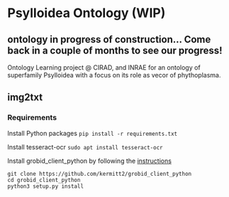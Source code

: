# Psylloidea Ontology (WIP)
## ontology in progress of construction... Come back in a couple of months to see our progress!
Ontology Learning project @ CIRAD, and INRAE for an ontology of superfamily Psylloidea with a focus on its role as vecor of phythoplasma.


## img2txt
### Requirements
Install Python packages
```pip install -r requirements.txt```

Install tesseract-ocr
```sudo apt install tesseract-ocr```

Install grobid_client_python by following the [instructions](https://github.com/kermitt2/grobid_client_python)
```
git clone https://github.com/kermitt2/grobid_client_python
cd grobid_client_python
python3 setup.py install
```
